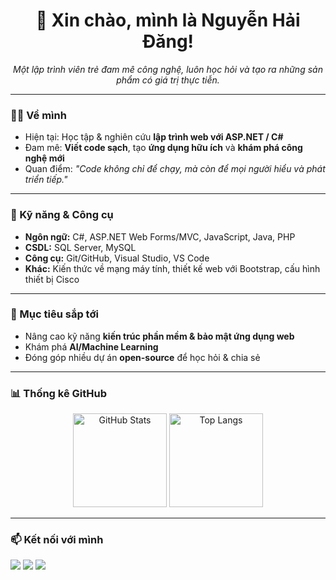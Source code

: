 <h1 align="center">👋 Xin chào, mình là Nguyễn Hải Đăng!</h1>  

<p align="center">
  <em>Một lập trình viên trẻ đam mê công nghệ, luôn học hỏi và tạo ra những sản phẩm có giá trị thực tiễn.</em>
</p>

---

### 🧑‍💻 Về mình  
- Hiện tại: Học tập & nghiên cứu **lập trình web với ASP.NET / C#**  
- Đam mê: **Viết code sạch**, tạo **ứng dụng hữu ích** và **khám phá công nghệ mới**  
- Quan điểm: *"Code không chỉ để chạy, mà còn để mọi người hiểu và phát triển tiếp."*  

---

### 🚀 Kỹ năng & Công cụ  
- **Ngôn ngữ:** C#, ASP.NET Web Forms/MVC, JavaScript, Java, PHP
- **CSDL:** SQL Server, MySQL  
- **Công cụ:** Git/GitHub, Visual Studio, VS Code  
- **Khác:** Kiến thức về mạng máy tính, thiết kế web với Bootstrap, cấu hình thiết bị Cisco  

---

### 🌱 Mục tiêu sắp tới  
- Nâng cao kỹ năng **kiến trúc phần mềm & bảo mật ứng dụng web**  
- Khám phá **AI/Machine Learning**  
- Đóng góp nhiều dự án **open-source** để học hỏi & chia sẻ  

---

### 📊 Thống kê GitHub  
<p align="center">
  <img src="https://github-readme-stats.vercel.app/api?username=USERNAME_CỦA_BẠN&show_icons=true&theme=radical" alt="GitHub Stats" height="150"/>
  <img src="https://github-readme-stats.vercel.app/api/top-langs/?username=USERNAME_CỦA_BẠN&layout=compact&theme=radical" alt="Top Langs" height="150"/>
</p>

---

### 📫 Kết nối với mình  
<p>
  <a href="mailto:EMAIL_CỦA_BẠN"><img src="https://img.shields.io/badge/Email-D14836?style=for-the-badge&logo=gmail&logoColor=white"/></a>
  <a href="https://linkedin.com/in/LINK_CỦA_BẠN"><img src="https://img.shields.io/badge/LinkedIn-0077B5?style=for-the-badge&logo=linkedin&logoColor=white"/></a>
  <a href="https://facebook.com/LINK_CỦA_BẠN"><img src="https://img.shields.io/badge/Facebook-1877F2?style=for-the-badge&logo=facebook&logoColor=white"/></a>
</p>
